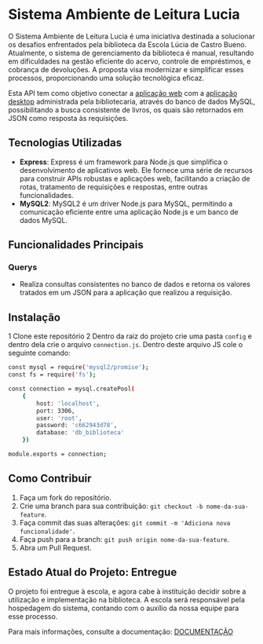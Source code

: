 # Sistema Ambiente de Leitura Lucia

O Sistema Ambiente de Leitura Lucia é uma iniciativa destinada a solucionar os desafios enfrentados pela biblioteca da Escola Lúcia de Castro Bueno. Atualmente, o sistema de gerenciamento da biblioteca é manual, resultando em dificuldades na gestão eficiente do acervo, controle de empréstimos, e cobrança de devoluções. A proposta visa modernizar e simplificar esses processos, proporcionando uma solução tecnológica eficaz. 

Esta API tem como objetivo conectar a [aplicação web](https://github.com/FelipeDinizSantos/Ambiente-de-Leitura-Lucia-APP) com a [aplicação desktop](https://github.com/FelipeDinizSantos/Ambiente-de-Leitura-Lucia-DESKTOP-APP) administrada pela bibliotecaria, através do banco de dados MySQL, possibilitando a busca consistente de livros, os quais são retornados em JSON como resposta às requisições.

## Tecnologias Utilizadas

- **Express**: Express é um framework para Node.js que simplifica o desenvolvimento de aplicativos web. Ele fornece uma série de recursos para construir APIs robustas e aplicações web, facilitando a criação de rotas, tratamento de requisições e respostas, entre outras funcionalidades.
- **MySQL2**: MySQL2 é um driver Node.js para MySQL, permitindo a comunicação eficiente entre uma aplicação Node.js e um banco de dados MySQL. 

## Funcionalidades Principais

### Querys
- Realiza consultas consistentes no banco de dados e retorna os valores tratados em um JSON para a aplicação que realizou a requisição.

## Instalação 
1 Clone este repositório
2 Dentro da raiz do projeto crie uma pasta `config` e dentro dela crie o arquivo `connection.js`. Dentro deste arquivo JS cole o seguinte comando:
```bash
const mysql = require('mysql2/promise');
const fs = require('fs');

const connection = mysql.createPool(
    {
        host: 'localhost',
        port: 3306,
        user: 'root',
        password: 'c662943d78',
        database: 'db_biblioteca'
    })

module.exports = connection;
```

## Como Contribuir

1. Faça um fork do repositório.
2. Crie uma branch para sua contribuição: `git checkout -b nome-da-sua-feature`.
3. Faça commit das suas alterações: `git commit -m 'Adiciona nova funcionalidade'`.
4. Faça push para a branch: `git push origin nome-da-sua-feature`.
5. Abra um Pull Request.

## Estado Atual do Projeto: Entregue

O projeto foi entregue à escola, e agora cabe à instituição decidir sobre a utilização e implementação na biblioteca. A escola será responsável pela hospedagem do sistema, contando com o auxílio da nossa equipe para esse processo.

Para mais informações, consulte a documentação: [DOCUMENTAÇÃO](https://drive.google.com/drive/folders/1DxZTdcw6DDnBS3thdouUKrSPJgGQlOjR?usp=sharing)
